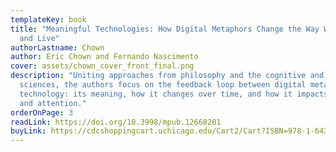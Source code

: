 ```yaml
---
templateKey: book
title: "Meaningful Technologies: How Digital Metaphors Change the Way We Think
  and Live"
authorLastname: Chown
author: Eric Chown and Fernando Nascimento
cover: assets/chown_cover_front_final.png
description: "Uniting approaches from philosophy and the cognitive and computer
  sciences, the authors focus on the feedback loop between digital metaphors and
  technology: its meaning, how it changes over time, and how it impacts learning
  and attention."
orderOnPage: 3
readLink: https://doi.org/10.3998/mpub.12668201
buyLink: https://cdcshoppingcart.uchicago.edu/Cart2/Cart?ISBN=978-1-64315-041-3&PRESS=mpub
---
```

